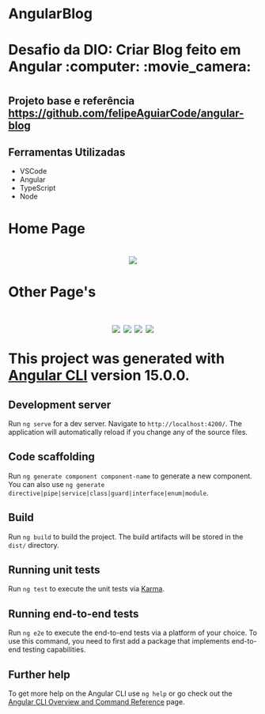 # AngularBlog

<h1>Desafio da DIO: Criar Blog feito em Angular :computer: :movie_camera:<h1>

## Projeto base e referência https://github.com/felipeAguiarCode/angular-blog
## Ferramentas Utilizadas
<ul>
  <li>VSCode</li>
  <li>Angular</li>
  <li>TypeScript</li>
  <li>Node</li>
</ul>

<h1>Home Page<h1>
<div align="center">
<img src="https://user-images.githubusercontent.com/89158456/203090916-f07e5bcf-ba99-4123-8d40-64a635714026.png"/>
</div>

<h1>Other Page's<h1>
<div align="center">
<img src="https://user-images.githubusercontent.com/89158456/203092434-5ab2d888-ed5e-4ee7-90d6-cda7e45bfe97.png"/>
<img src="https://user-images.githubusercontent.com/89158456/203091680-213e75c7-ddb3-4262-9221-b67c56524dc6.png"/>
<img src="https://user-images.githubusercontent.com/89158456/203091915-73d2d966-55b5-4d76-b681-6c15ce773b22.png"/>
<img src="https://user-images.githubusercontent.com/89158456/203092256-6cb99737-a9a0-42d8-a0e6-0d8a15a4711c.png"/>
</div>

This project was generated with [Angular CLI](https://github.com/angular/angular-cli) version 15.0.0.

## Development server

Run `ng serve` for a dev server. Navigate to `http://localhost:4200/`. The application will automatically reload if you change any of the source files.

## Code scaffolding

Run `ng generate component component-name` to generate a new component. You can also use `ng generate directive|pipe|service|class|guard|interface|enum|module`.

## Build

Run `ng build` to build the project. The build artifacts will be stored in the `dist/` directory.

## Running unit tests

Run `ng test` to execute the unit tests via [Karma](https://karma-runner.github.io).

## Running end-to-end tests

Run `ng e2e` to execute the end-to-end tests via a platform of your choice. To use this command, you need to first add a package that implements end-to-end testing capabilities.

## Further help

To get more help on the Angular CLI use `ng help` or go check out the [Angular CLI Overview and Command Reference](https://angular.io/cli) page.
